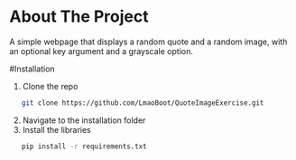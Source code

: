 # About The Project
A simple webpage that displays a random quote and a random image, with an optional key argument and a grayscale option.

#Installation
1. Clone the repo
```sh
   git clone https://github.com/LmaoBoot/QuoteImageExercise.git
```
2. Navigate to the installation folder
3. Install the libraries
```sh
   pip install -r requirements.txt
``` 
